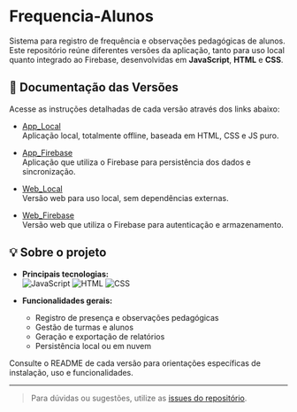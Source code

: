 # Frequencia-Alunos

Sistema para registro de frequência e observações pedagógicas de alunos. Este repositório reúne diferentes versões da aplicação, tanto para uso local quanto integrado ao Firebase, desenvolvidas em **JavaScript**, **HTML** e **CSS**.

## 📂 Documentação das Versões

Acesse as instruções detalhadas de cada versão através dos links abaixo:

- [App_Local](./App_Local/README.md)  
  Aplicação local, totalmente offline, baseada em HTML, CSS e JS puro.

- [App_Firebase](./App_Firebase/README.md)  
  Aplicação que utiliza o Firebase para persistência dos dados e sincronização.

- [Web_Local](./Web_Local/README.md)  
  Versão web para uso local, sem dependências externas.

- [Web_Firebase](./Web_Firebase/README.md)  
  Versão web que utiliza o Firebase para autenticação e armazenamento.

## 💡 Sobre o projeto

- **Principais tecnologias:**  
  ![JavaScript](https://img.shields.io/badge/JavaScript-72.3%25-yellow?style=flat-square) 
  ![HTML](https://img.shields.io/badge/HTML-23%25-orange?style=flat-square) 
  ![CSS](https://img.shields.io/badge/CSS-4.7%25-blue?style=flat-square)

- **Funcionalidades gerais:**  
  - Registro de presença e observações pedagógicas
  - Gestão de turmas e alunos
  - Geração e exportação de relatórios
  - Persistência local ou em nuvem

Consulte o README de cada versão para orientações específicas de instalação, uso e funcionalidades.

---

> Para dúvidas ou sugestões, utilize as [issues do repositório](https://github.com/franciscoclaudio/Frequencia-Alunos/issues).